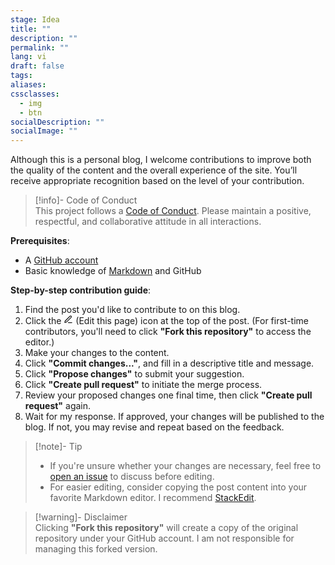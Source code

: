 ```yaml
---
stage: Idea
title: ""
description: ""
permalink: ""
lang: vi
draft: false
tags:
aliases: 
cssclasses:
  - img
  - btn
socialDescription: ""
socialImage: ""
---
```


Although this is a personal blog, I welcome contributions to improve both the quality of the content and the overall experience of the site. You’ll receive appropriate recognition based on the level of your contribution.

> [!info]- Code of Conduct  
> This project follows a [Code of Conduct](https://github.com/PhDoanh/blog/blob/v4/CODE_OF_CONDUCT.md). Please maintain a positive, respectful, and collaborative attitude in all interactions.

**Prerequisites**:
- A [GitHub account](https://github.com/)
- Basic knowledge of [Markdown](https://www.markdownguide.org/) and GitHub

**Step-by-step contribution guide**:

1. Find the post you'd like to contribute to on this blog.
2. Click the <svg xmlns="http://www.w3.org/2000/svg" width="15" height="15" viewBox="0 0 24 24" fill="none" stroke="currentColor" stroke-width="2" stroke-linecap="round" stroke-linejoin="round" class="lucide lucide-pen-line-icon lucide-pen-line"><path d="M12 20h9"/><path d="M16.376 3.622a1 1 0 0 1 3.002 3.002L7.368 18.635a2 2 0 0 1-.855.506l-2.872.838a.5.5 0 0 1-.62-.62l.838-2.872a2 2 0 0 1 .506-.854z"/></svg> (Edit this page) icon at the top of the post.  (For first-time contributors, you'll need to click **"Fork this repository"** to access the editor.)
3. Make your changes to the content.
4. Click **"Commit changes..."**, and fill in a descriptive title and message.
5. Click **"Propose changes"** to submit your suggestion.
6. Click **"Create pull request"** to initiate the merge process.
7. Review your proposed changes one final time, then click **"Create pull request"** again.
8. Wait for my response. If approved, your changes will be published to the blog. If not, you may revise and repeat based on the feedback.

> [!note]- Tip
> - If you're unsure whether your changes are necessary, feel free to [open an issue](https://github.com/PhDoanh/content/issues/new?template=feature_request.md) to discuss before editing.
> - For easier editing, consider copying the post content into your favorite Markdown editor. I recommend [StackEdit](https://stackedit.io/).

> [!warning]- Disclaimer  
> Clicking **"Fork this repository"** will create a copy of the original repository under your GitHub account. I am not responsible for managing this forked version.


